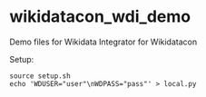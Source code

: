 # wikidatacon_wdi_demo
Demo files for Wikidata Integrator for Wikidatacon

Setup:

```
source setup.sh
echo 'WDUSER="user"\nWDPASS="pass"' > local.py
```
